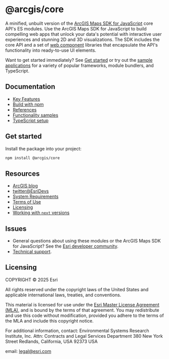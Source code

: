 # @arcgis/core

A minified, unbuilt version of the [ArcGIS Maps SDK for JavaScript](https://developers.arcgis.com/javascript/) core API's ES modules. Use the ArcGIS Maps SDK for JavaScript to build compelling web apps that unlock your data's potential with interactive user experiences and stunning 2D and 3D visualizations. The SDK includes the core API and a set of [web component](https://developer.mozilla.org/en-US/docs/Web/API/Web_components) libraries that encapsulate the API's functionality into ready-to-use UI elements. 

Want to get started immediately? See [Get started](https://developers.arcgis.com/javascript/latest/get-started/) or try out the [sample applications](https://github.com/Esri/jsapi-resources/tree/main/core-samples) for a variety of popular frameworks, module bundlers, and TypeScript.

## Documentation

- [Key Features](https://developers.arcgis.com/javascript/latest/key-features/)  
- [Build with npm](https://developers.arcgis.com/javascript/latest/get-started/#npm)
- [References](https://developers.arcgis.com/javascript/latest/references/)
- [Functionality samples](https://developers.arcgis.com/javascript/latest/sample-code/)
- [TypeScript setup](https://developers.arcgis.com/javascript/latest/typescript-setup/)

## Get started

Install the package into your project:

```sh
npm install @arcgis/core
```

## Resources

- [ArcGIS blog](https://blogs.esri.com/esri/arcgis/tag/javascript/)
- [twitter@EsriDevs](https://twitter.com/EsriDevs)
- [System Requirements](https://developers.arcgis.com/javascript/latest/system-requirements/)
- [Terms of Use](https://www.esri.com/en-us/legal/terms/product-specific-scope-of-use)
- [Licensing](https://developers.arcgis.com/javascript/latest/licensing/)
- [Working with `next` versions](https://github.com/Esri/feedback-js-api-next/blob/main/README.md)

## Issues

- General questions about using these modules or the ArcGIS Maps SDK for JavaScript? See the [Esri developer community](https://community.esri.com/t5/arcgis-api-for-javascript/ct-p/arcgis-api-for-javascript).
- [Technical support](https://support.esri.com/).

## Licensing

COPYRIGHT © 2025 Esri

All rights reserved under the copyright laws of the United States
and applicable international laws, treaties, and conventions.

This material is licensed for use under the [Esri Master License
Agreement (MLA)](https://www.esri.com/content/dam/esrisites/en-us/media/legal/ma-full/ma-full.pdf), and is bound by the terms of that agreement.
You may redistribute and use this code without modification,
provided you adhere to the terms of the MLA and include this
copyright notice.

For additional information, contact:
Environmental Systems Research Institute, Inc.
Attn: Contracts and Legal Services Department
380 New York Street
Redlands, California, USA 92373
USA

email: legal@esri.com
